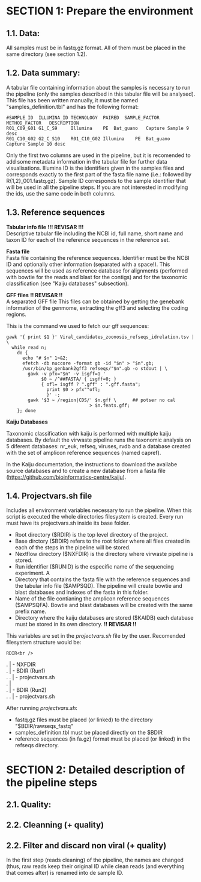 # SECTION 1: Prepare the environment
## 1.1. Data:
All samples must be in fastq.gz format. All of them must be placed in the 
same directory (see section 1.2). 

## 1.2. Data summary:

A tabular file containing information about the samples is necessary to 
run the pipeline (only the samples described in this tabular file will be analysed). 
This file has been written manually, it must be named "samples_definition.tbl" and has the following format:

```
#SAMPLE_ID	ILLUMINA_ID	TECHNOLOGY	PAIRED	SAMPLE_FACTOR	METHOD_FACTOR	DESCRIPTION
R01_C09_G01	G1_C_S9		Illumina	PE	Bat_guano	Capture	Sample 9 desc
R01_C10_G02	G2_C_S10	R01_C10_G02	Illumina	PE	Bat_guano	Capture	Sample 10 desc
```

Only the first two columns are used in the pipeline, but it is recomended to add some metadata information in the tabular file for further data visualisations.
Illumina ID is the identifiers given in the samples files and corresponds 
exactly to the first part of the fasta file name (i.e.: followed by R{1,2}_001.fastq.gz). 
Sample ID corresponds to the sample identifier that will be used in all the pipeline steps. 
If you are not interested in modifying the ids, use the same code in both columns.

## 1.3. Reference sequences
__Tabular info file__  __!!! REVISAR !!!__<br />
Descriptive tabular file including the NCBI id, full name, short name and 
taxon ID for each of the reference sequences in the reference set.  


__Fasta file__  <br />
Fasta file containing the reference sequences. Identifier must be the NCBI ID 
and optionally other information (separated with a space!). 
This sequences will be used as reference database for alignments (performed 
with bowtie for the reads and blast for the contigs) and for the taxonomic 
classification (see "Kaiju databases"  subsection).


__GFF files__  __!! REVISAR !!__<br />
A separated GFF file 
This files can be obtained by getting the genebank information of the genmome, 
extracting the gff3 and selecting the coding regions.

This is the command we used to fetch our gff sequences:
```{.sh}
gawk '{ print $1 }' Viral_candidates_zoonosis_refseqs_idrelation.tsv | \
  while read n;
    do {
      echo "# $n" 1>&2;
      efetch -db nuccore -format gb -id "$n" > "$n".gb;
      /usr/bin/bp_genbank2gff3 refseqs/"$n".gb -o stdout | \
        gawk -v pfx="$n" -v isgff=1 '
             $0 ~ /^##FASTA/ { isgff=0; }
             { ofl= isgff ? ".gff" : ".gff.fasta";
               print $0 > pfx""ofl;
               }' -;
        gawk '$3 ~ /region|CDS/' $n.gff \      ## potser no cal
                               > $n.feats.gff;
    }; done
```

__Kaiju Databases__ <br />

Taxonomic classification with kaiju is performed with multiple kaiju 
databases. By default the virwaste pipeline runs the taxonomic analysis 
on 5 diferent databases: nr_euk, refseq, viruses, rvdb and a database 
created with the set of amplicon reference sequences (named capref).

In the Kaiju documentation, the instructions to download the availabe
source databases and to create a new database from a fasta file 
(https://github.com/bioinformatics-centre/kaiju). 



## 1.4. Projectvars.sh file
Includes all environment variables necessary to run the pipeline. When 
this script is executed the whole directories filesystem is created.
Every run must have its projectvars.sh inside its base folder.

* Root directory ($RDIR) is the top level directory of the project.
* Base dirctory ($BDIR) refers to the root folder where all files created 
in each of the steps in the pipeline will be stored.
* Nextflow directory ($NXFDIR) is the directory where virwaste pipeline 
is stored.
* Run identifier ($RUNID) is the especific name of the sequencing experiment. A <br />
* Directory that contains the fasta file with the reference sequences and 
the tabular info file ($AMPSQD). The pipeline will create  bowtie and
blast databases and indexes of the fasta in this folder. <br />
* Name of the file contianing the amplicon reference sequences ($AMPSQFA).
Bowtie and blast databases will be created with the same prefix name. <br />
* Directory where the kaiju databases are stored ($KAIDB) each database 
must be stored in its own directory. __!! REVISAR !!__<br />

This variables are set in the _projectvars.sh_ file by the user.
Recomended filesystem structure would be:

    RDIR<br />
   .   | - NXFDIR<br />
   .   | - BDIR (Run1)<br />
   .   .      | - projectvars.sh<br />
   .   |<br />
   .   | - BDIR (Run2)<br />
   .   .      | - projectvars.sh<br />

After running _projectvars.sh_:
* fastq.gz files must be placed (or linked) to the directory 
"$BDIR/rawseqs_fastq"
* samples_definition.tbl must be placed directly on the $BDIR
* reference sequences (in fa.gz) format must be placed (or linked) in the refseqs directory.


# SECTION 2: Detailed description of the pipeline steps

## 2.1. Quality:

## 2.2. Cleanning (+ quality)

## 2.2. Filter and discard non viral (+ quality)

In the first step (reads cleaning) of the pipeline, the names are 
changed (thus, raw reads keep their original ID while clean reads (and 
everything that comes after) is renamed into de sample ID.
